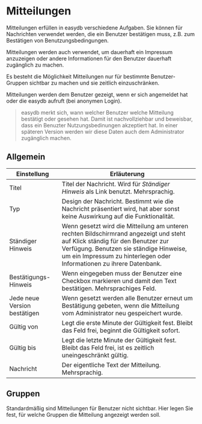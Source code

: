 # Mitteilungen

Mitteilungen erfüllen in easydb verschiedene Aufgaben. Sie können für Nachrichten verwendet werden, die ein Benutzer bestätigen muss, z.B. zum Bestätigen von Benutzungsbedingungen.

Mitteilungen werden auch verwendet, um dauerhaft ein Impressum anzuzeigen oder andere Informationen für den Benutzer dauerhaft zugänglich zu machen.

Es besteht die Möglichkeit Mitteilungen nur für bestimmte Benutzer-Gruppen sichtbar zu machen und sie zeitlich einzuschränken.

Mitteilungen werden dem Benutzer gezeigt, wenn er sich angemeldet hat oder die easydb aufruft (bei anonymen Login).

>easydb merkt sich, wann welcher Benutzer welche Mitteilung bestätigt oder gesehen hat. Damit ist nachvollziehbar und beweisbar, dass ein Benuzter Nutzungsbedinungen akzeptiert hat. In einer späteren Version werden wir diese Daten auch dem Administrator zugänglich machen.

## Allgemein

|Einstellung|Erläuterung|
|--|--|
|Titel|Titel der Nachricht. Wird für *Ständiger Hinweis* als Link benutzt. Mehrsprachig.|
|Typ|Design der Nachricht. Bestimmt wie die Nachricht präsentiert wird, hat aber sonst keine Auswirkung auf die Funktionalität.|
|Ständiger Hinweis|Wenn gesetzt wird die Mitteilung am unteren rechten Bildschirmrand angezeigt und steht auf Klick ständig für den Benutzer zur Verfügung. Benutzen sie ständige Hinweise, um ein Impressum zu hinterlegen oder Informationen zu ihrere Datenbank.|
|Bestätigungs-Hinweis|Wenn eingegeben muss der Benutzer eine Checkbox markieren und damit den Text bestätigen. Mehrsprachiges Feld.|
|Jede neue Version bestätigen|Wenn gesetzt werden alle Benutzer erneut um Bestätigung gebeten, wenn die Mitteilung vom Administrator neu gespeichert wurde.|
|Gültig von|Legt die erste Minute der Gültigkeit fest. Bleibt das Feld frei, beginnt die Gültigkeit sofort.|
|Gültig bis|Legt die letzte Minute der Gültigkeit fest. Bleibt das Feld frei, ist es zeitlich uneingeschränkt gültig.|
|Nachricht|Der eigentliche Text der Mitteilung. Mehrsprachig.|


## Gruppen

Standardmäßig sind Mitteilungen für Benutzer nicht sichtbar. Hier legen Sie fest, für welche Gruppen die Mitteilung angezeigt werden soll.
